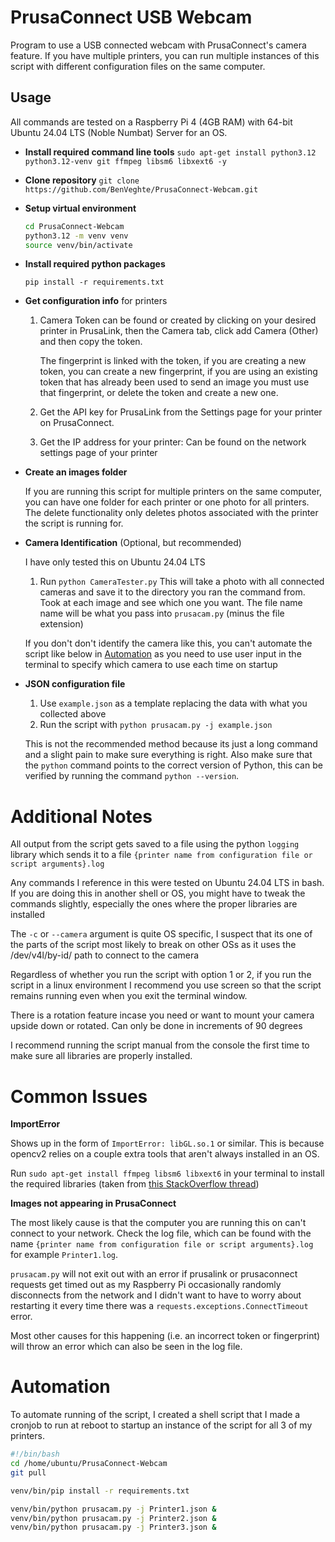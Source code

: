 # PrusaConnect USB Webcam
Program to use a USB connected webcam with PrusaConnect's camera feature. If you have multiple printers, you can run multiple instances of this script with different configuration files on the same computer.


## Usage

All commands are tested on a Raspberry Pi 4 (4GB RAM) with 64-bit Ubuntu 24.04 LTS (Noble Numbat) Server for an OS.

- **Install required command line tools**
    `sudo apt-get install python3.12 python3.12-venv git ffmpeg libsm6 libxext6 -y`

- **Clone repository**
    `git clone https://github.com/BenVeghte/PrusaConnect-Webcam.git`

- **Setup virtual environment**
    ```bash
    cd PrusaConnect-Webcam
    python3.12 -m venv venv
    source venv/bin/activate
    ```

- **Install required python packages** 
 
    `pip install -r requirements.txt`

- **Get configuration info** for printers

    1. Camera Token can be found or created by clicking on your desired printer in PrusaLink, then the Camera tab, click add Camera (Other) and then copy the token.
        
        The fingerprint is linked with the token, if you are creating a new token, you can create a new fingerprint, if you are using an existing token that has already been used to send an image you must use that fingerprint, or delete the token and create a new one. 

    2. Get the API key for PrusaLink from the Settings page for your printer on PrusaConnect.
    3. Get the IP address for your printer: Can be found on the network settings page of your printer

- **Create an images folder**

    If you are running this script for multiple printers on the same computer, you can have one folder for each printer or one photo for all printers. The delete functionality only deletes photos associated with the printer the script is running for. 

- **Camera Identification** (Optional, but recommended)

    I have only tested this on Ubuntu 24.04 LTS
    1. Run `python CameraTester.py`
        This will take a photo with all connected cameras and save it to the directory you ran the command from. Took at each image and see which one you want. The file name name will be what you pass into `prusacam.py` (minus the file extension)

    If you don't don't identify the camera like this, you can't automate the script like below in [Automation](#automation) as you need to use user input in the terminal to specify which camera to use each time on startup

- **JSON configuration file**
    
    1. Use `example.json` as a template replacing the data with what you collected above
    2. Run the script with `python prusacam.py -j example.json`

    This is not the recommended method because its just a long command and a slight pain to make sure everything is right. Also make sure that the `python` command points to the correct version of Python, this can be verified by running the command `python --version`. 

# Additional Notes

All output from the script gets saved to a file using the python `logging` library which sends it to a file `{printer name from configuration file or script arguments}.log`

Any commands I reference in this were tested on Ubuntu 24.04 LTS in bash. If you are doing this in another shell or OS, you might have to tweak the commands slightly, especially the ones where the proper libraries are installed

The `-c` or `--camera` argument is quite OS specific, I suspect that its one of the parts of the script most likely to break on other OSs as it uses the /dev/v4l/by-id/ path to connect to the camera

Regardless of whether you run the script with option 1 or 2, if you run the script in a linux environment I recommend you use screen so that the script remains running even when you exit the terminal window. 
    
There is a rotation feature incase you need or want to mount your camera upside down or rotated. Can only be done in increments of 90 degrees

I recommend running the script manual from the console the first time to make sure all libraries are properly installed.



# Common Issues
**ImportError**

Shows up in the form of `ImportError: libGL.so.1` or similar. This is because opencv2 relies on a couple extra tools that aren't always installed in an OS.

Run `sudo apt-get install ffmpeg libsm6 libxext6` in your terminal to install the required libraries (taken from [this StackOverflow thread](https://stackoverflow.com/questions/55313610/importerror-libgl-so-1-cannot-open-shared-object-file-no-such-file-or-directo]))

**Images not appearing in PrusaConnect**

The most likely cause is that the computer you are running this on can't connect to your network. Check the log file, which can be found with the name `{printer name from configuration file or script arguments}.log` for example `Printer1.log`.

`prusacam.py` will not exit out with an error if prusalink or prusaconnect requests get timed out as my Raspberry Pi occasionally randomly disconnects from the network and I didn't want to have to worry about restarting it every time there was a `requests.exceptions.ConnectTimeout` error. 

Most other causes for this happening (i.e. an incorrect token or fingerprint) will throw an error which can also be seen in the log file. 

# Automation

To automate running of the script, I created a shell script that I made a cronjob to run at reboot to startup an instance of the script for all 3 of my printers.

```bash
#!/bin/bash
cd /home/ubuntu/PrusaConnect-Webcam
git pull

venv/bin/pip install -r requirements.txt

venv/bin/python prusacam.py -j Printer1.json &
venv/bin/python prusacam.py -j Printer2.json &
venv/bin/python prusacam.py -j Printer3.json &

```